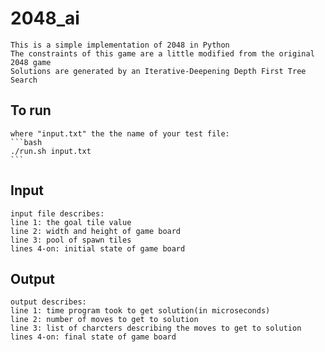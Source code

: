 # 2048_ai
    This is a simple implementation of 2048 in Python
    The constraints of this game are a little modified from the original 2048 game
    Solutions are generated by an Iterative-Deepening Depth First Tree Search

## To run
    where "input.txt" the the name of your test file:
    ```bash
    ./run.sh input.txt
    ```


## Input
    input file describes:
    line 1: the goal tile value
    line 2: width and height of game board
    line 3: pool of spawn tiles
    lines 4-on: initial state of game board

## Output
    output describes:
    line 1: time program took to get solution(in microseconds)
    line 2: number of moves to get to solution
    line 3: list of charcters describing the moves to get to solution
    lines 4-on: final state of game board
